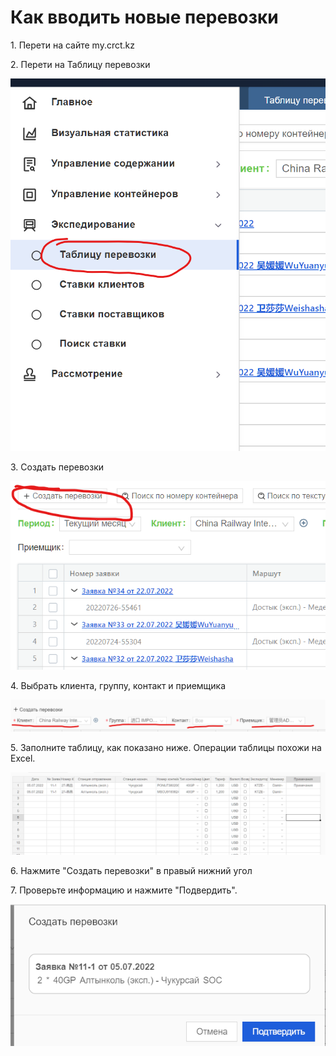 # Как вводить новые перевозки

1\. Перети на сайте my.crct.kz

2\. Перети на Таблицу перевозки

![](<../.gitbook/assets/image (12).png>)

3\. Создать перевозки

&#x20;![](<../.gitbook/assets/image (6).png>)

4\. Выбрать клиента, группу, контакт и приемщика

![](<../.gitbook/assets/image (8).png>)

5\. Заполните таблицу, как показано ниже. Операции таблицы похожи на Excel.

![](<../.gitbook/assets/image (4).png>)

6\. Нажмите "Создать перевозки" в правый нижний угол

7\.  Проверьте информацию и нажмите "Подвердить".

&#x20;![](../.gitbook/assets/image.png)
